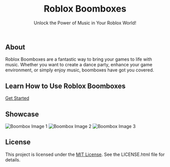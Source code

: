 <body>
    <header>
        <h1>Roblox Boomboxes</h1>
        <p>Unlock the Power of Music in Your Roblox World!</p>
    </header>
    <div class="container">
        <div class="section">
            <h2>About</h2>
            <p>Roblox Boomboxes are a fantastic way to bring your games to life with music. Whether you want to create a dance party, enhance your game environment, or simply enjoy music, boomboxes have got you covered.</p>
        </div>
        <div class="section">
            <h2>Learn How to Use Roblox Boomboxes</h2>
            <div class="button-container">
                <a class="button" href="https://robloxdev.com/articles/How-to-Use-Boombox">Get Started</a>
            </div>
        </div>
        <div class="section">
            <h2>Showcase</h2>
            <img src="boombox_image1.jpg" alt="Boombox Image 1">
            <img src="boombox_image2.jpg" alt="Boombox Image 2">
            <img src="boombox_image3.jpg" alt="Boombox Image 3">
        </div>
        <div class="section">
            <h2>License</h2>
            <p>This project is licensed under the <a href="LICENSE.html">MIT License</a>. See the LICENSE.html file for details.</p>
        </div>
    </div>
</body>
</html>
